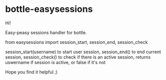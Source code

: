 # bottle-easysessions
Hi!

Easy-peasy sessions handler for bottle.

from easysessions import session_start, session_end, session_check

session_start(username) to start user session, 
session_end() to end current session, 
session_check() to check if there is an active session, returns uswername if session is active, or false if it's not

Hope you find it helpful ;)

